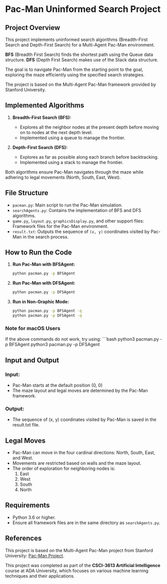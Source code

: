 # Pac-Man Uninformed Search Project

## Project Overview
This project implements uninformed search algorithms (Breadth-First Search and Depth-First Search) for a Multi-Agent Pac-Man environment.

**BFS** (Breadth First Search) finds the shortest path using the Queue data structure. **DFS** (Depth First Search) makes use of the Stack data structure.

The goal is to navigate Pac-Man from the starting point to the goal, exploring the maze efficiently using the specified search strategies.

The project is based on the Multi-Agent Pac-Man framework provided by Stanford University.

## Implemented Algorithms
1. **Breadth-First Search (BFS):**
   - Explores all the neighbor nodes at the present depth before moving on to nodes at the next depth level.
   - Implemented using a queue to manage the frontier.

2. **Depth-First Search (DFS):**
   - Explores as far as possible along each branch before backtracking.
   - Implemented using a stack to manage the frontier.

Both algorithms ensure Pac-Man navigates through the maze while adhering to legal movements (North, South, East, West).

## File Structure
- `pacman.py`: Main script to run the Pac-Man simulation.
- `searchAgents.py`: Contains the implementation of BFS and DFS algorithms.
- `game.py`, `layout.py`, `graphicsDisplay.py`, and other support files: Framework files for the Pac-Man environment.
- `result.txt`: Outputs the sequence of `(x, y)` coordinates visited by Pac-Man in the search process.

## How to Run the Code
1. **Run Pac-Man with BFSAgent:**
   ```bash
   python pacman.py -p BFSAgent

2. **Run Pac-Man with DFSAgent:**
   ```bash
   python pacman.py -p DFSAgent

3. **Run in Non-Graphic Mode:**
   ```bash
   python pacman.py -p BFSAgent -q
   python pacman.py -p DFSAgent -q

### Note for macOS Users
If the above commands do not work, try using:
    ```bash
   python3 pacman.py -p BFSAgent
   python3 pacman.py -p DFSAgent

## Input and Output
### Input:
- Pac-Man starts at the default position (0, 0)
- The maze layout and legal moves are determined by the Pac-Man framework.

### Output:
- The sequence of (x, y) coordinates visited by Pac-Man is saved in the result.txt file.

## Legal Moves
- Pac-Man can move in the four cardinal directions: North, South, East, and West.
- Movements are restricted based on walls and the maze layout.
- The order of exploration for neighboring nodes is:
    1. East
    2. West
    3. South
    4. North

## Requirements
- Python 3.6 or higher.
- Ensure all framework files are in the same directory as `searchAgents.py`.

## References
This project is based on the Multi-Agent Pac-Man project from Stanford University: [Pac-Man Project](https://stanford.edu/~cpiech/cs221/homework/prog/pacman/pacman.html).

This project was completed as part of the **CSCI-3613 Artificial Intelligence** course at ADA University, which focuses on various machine learning techniques and their applications.
